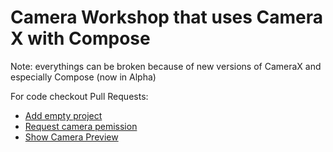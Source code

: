 # Camera Workshop that uses Camera X with Compose


Note: everythings can be broken because of new versions of CameraX and especially Compose (now in Alpha)

For code checkout Pull Requests: 

* [Add empty project](https://github.com/nekdenis/camera_workshop/pull/1/files)
* [Request camera pemission](https://github.com/nekdenis/camera_workshop/pull/2/files)
* [Show Camera Preview](https://github.com/nekdenis/camera_workshop/pull/3/files)
